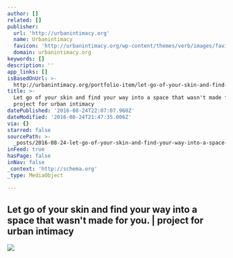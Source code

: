 ```yaml
---
author: []
related: []
publisher:
  url: 'http://urbanintimacy.org'
  name: Urbanintimacy
  favicon: 'http://urbanintimacy.org/wp-content/themes/verb/images/favicon.png'
  domain: urbanintimacy.org
keywords: []
description: ''
app_links: []
isBasedOnUrl: >-
  http://urbanintimacy.org/portfolio-item/let-go-of-your-skin-and-find-your-way-into-a-space-that-wasnt-made-for-you/
title: >-
  Let go of your skin and find your way into a space that wasn't made for you. |
  project for urban intimacy
datePublished: '2016-08-24T22:07:07.960Z'
dateModified: '2016-08-24T21:47:35.006Z'
via: {}
starred: false
sourcePath: >-
  _posts/2016-08-24-let-go-of-your-skin-and-find-your-way-into-a-space-that-wasn.md
inFeed: true
hasPage: false
inNav: false
_context: 'http://schema.org'
_type: MediaObject

---
```

<article style=""><h1>Let go of your skin and find your way into a space that wasn't made for you. | project for urban intimacy</h1><img src="http://urbanintimacy.org/wp-content/uploads/2013/07/Screen-Shot-2013-07-28-at-10.07.31-PM.png" /></article>